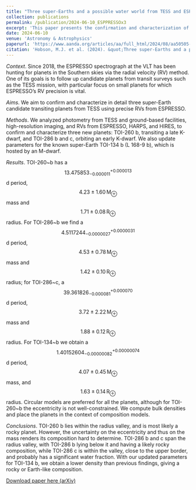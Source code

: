 ```yaml
---
title: "Three super-Earths and a possible water world from TESS and ESPRESSO"
collection: publications
permalink: /publication/2024-06-10_ESPPRESSOx3
excerpt: 'This paper presents the confirmation and characterization of TOI-260 b, a super-Earth in the radius valley; and TOI-286 b and c, a super-Earth and water world spanning the radius valley. We also update parameters for the known super-Earth TOI-134 b.'
date: 2024-06-10
venue: 'Astronomy & Astrophysics'
paperurl: 'https://www.aanda.org/articles/aa/full_html/2024/08/aa50505-24/aa50505-24.html'
citation: 'Hobson, M.J. et al. (2024). &quot;Three super-Earths and a possible water world from TESS and ESPRESSO&quot; <i>Astronomy & Astrophysics</i>, 688, 216H.'
---
```

*Context*. Since 2018, the ESPRESSO spectrograph at the VLT has been hunting for planets in the Southern skies via the radial velocity (RV) method. One of its goals is to follow up candidate planets from transit surveys such as the TESS mission, with particular focus on small planets for which ESPRESSO’s RV precision is vital.

*Aims*. We aim to confirm and characterize in detail three super-Earth candidate transiting planets from TESS using precise RVs from ESPRESSO.

*Methods*. We analyzed photometry from TESS and ground-based facilities, high-resolution imaging, and RVs from ESPRESSO, HARPS, and HIRES, to confirm and characterize three new planets: TOI-260 b, transiting a late K-dwarf, and TOI-286 b and c, orbiting an early K-dwarf. We also update parameters for the known super-Earth TOI-134 b (L 168-9 b), which is hosted by an M-dwarf.

*Results*. TOI-260~b has a $$13.475853^{+0.000013}_{-0.000011}$$ d period, $$4.23 \pm1.60 \,\mathrm{M_\oplus}$$ mass and $$1.71\pm0.08\,\mathrm{R_\oplus}$$ radius. For TOI-286~b we find a $$4.5117244^{+0.0000031}_{-0.0000027}$$ d period, $$4.53\pm0.78\,\mathrm{M_\oplus}$$ mass and $$1.42\pm0.10\,\mathrm{R_\oplus}$$ radius; for TOI-286~c, a $$39.361826^{+0.000070}_{-0.000081}$$ d period, $$3.72\pm2.22\,\mathrm{M_\oplus}$$ mass and $$1.88\pm 0.12\,\mathrm{R_\oplus}$$ radius. For TOI-134~b we obtain a $$1.40152604^{+0.00000074}_{-0.00000082}$$ d period, $$4.07\pm0.45\,\mathrm{M_\oplus}$$ mass, and $$1.63\pm0.14\,\mathrm{R_\oplus}$$ radius. Circular models are preferred for all the planets, although for TOI-260~b the eccentricity is not well-constrained. We compute bulk densities and place the planets in the context of composition models.

*Conclusions*. TOI-260 b lies within the radius valley, and is most likely a rocky planet. However, the uncertainty on the eccentricity and thus on
the mass renders its composition hard to determine. TOI-286 b and c span the radius valley, with TOI-286 b lying below it and having a likely
rocky composition, while TOI-286 c is within the valley, close to the upper border, and probably has a significant water fraction. With our updated
parameters for TOI-134 b, we obtain a lower density than previous findings, giving a rocky or Earth-like composition.

[Download paper here (arXiv)](https://arxiv.org/pdf/2406.06278)

